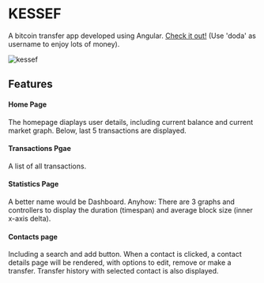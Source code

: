 # KESSEF
A bitcoin transfer app developed using Angular. [Check it out!](https://ronenboxer.github.io/kessef/) (Use 'doda' as username to enjoy lots of money).

![kessef](https://user-images.githubusercontent.com/114055513/231578832-28ee5b22-e08d-4bed-9339-c8a1c1efb5b5.gif)

## Features
#### Home Page
The homepage diaplays user details, including current balance and current market graph. Below, last 5 transactions are displayed.

#### Transactions Pgae
A list of all transactions.

#### Statistics Page
A better name would be Dashboard. Anyhow: There are 3 graphs and controllers to display the duration (timespan) and average block size (inner x-axis delta).

#### Contacts page
Including a search and add button. When a contact is clicked, a contact details page will be rendered, with options to edit, remove or make a transfer. Transfer history with selected contact is also displayed.
